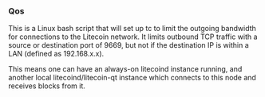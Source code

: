 ### Qos ###

This is a Linux bash script that will set up tc to limit the outgoing bandwidth for connections to the Litecoin network. It limits outbound TCP traffic with a source or destination port of 9669, but not if the destination IP is within a LAN (defined as 192.168.x.x).

This means one can have an always-on litecoind instance running, and another local litecoind/litecoin-qt instance which connects to this node and receives blocks from it.
